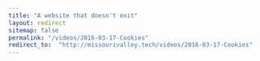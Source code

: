 ```yaml
---
title: "A website that doesn't exit"
layout: redirect
sitemap: false
permalink: "/videos/2016-03-17-Cookies"
redirect_to:  "http://missourivalley.tech/videos/2016-03-17-Cookies"
---
```


